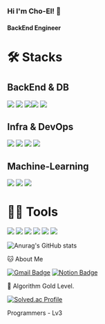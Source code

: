 ### Hi I'm Cho-El! 👋

#### BackEnd Engineer

# 🛠️ Stacks
## BackEnd & DB
<img src="https://img.shields.io/badge/flask-29B5E8?style=flat-square&logo=flask&logoColor=white"/> <img src="https://img.shields.io/badge/springboot-6DB33F?style=flat-square&logo=springboot&logoColor=white"/> <img src="https://img.shields.io/badge/mysql-4479A1?style=flat-square&logo=mysql&logoColor=white"/><img src="https://img.shields.io/badge/mongodb-47A248?style=flat-square&logo=mongodb&logoColor=white"/> <img src="https://img.shields.io/badge/redis-DC382D?style=flat-square&logo=redis&logoColor=white"/>
## Infra & DevOps
<img src="https://img.shields.io/badge/amazonrds-527FFF?style=flat-square&logo=amazonrds&logoColor=white"/> <img src="https://img.shields.io/badge/docker-2496ED?style=flat-square&logo=docker&logoColor=white"/> <img src="https://img.shields.io/badge/githubactions-2088FF?style=flat-square&logo=githubactions&logoColor=white"/> <img src="https://img.shields.io/badge/github-181717?style=flat-square&logo=github&logoColor=white"/>
## Machine-Learning
<img src="https://img.shields.io/badge/pytorch-EE4C2C?style=flat-square&logo=pytorch&logoColor=white"/> <img src="https://img.shields.io/badge/tensorflow-FF6F00?style=flat-square&logo=tensorflow&logoColor=white"/> <img src="https://img.shields.io/badge/scikitlearn-F7931E?style=flat-square&logo=scikitlearn&logoColor=white"/>

# 💪🏼 Tools

<img src="https://img.shields.io/badge/Visual Studio Code-007ACC?style=flat-square&logo=Visual Studio Code&logoColor=white"/> <img src="https://img.shields.io/badge/GitHub-181717?style=flat-square&logo=GitHub&logoColor=white"/> <img src="https://img.shields.io/badge/Eclipse IDE-2C2255?style=flat-square&logo=Eclipse IDE&logoColor=white"/> <img src="https://img.shields.io/badge/Vim-019733?style=flat-square&logo=Vim&logoColor=white"/> <img src="https://img.shields.io/badge/Anaconda-44A833?style=flat-square&logo=Anaconda&logoColor=white"/> <img src="https://img.shields.io/badge/IntelliJ IDEA-000000?style=flat-square&logo=IntelliJ IDEA&logoColor=white"/>

![Anurag's GitHub stats](https://github-readme-stats.vercel.app/api?username=cho-el&show_icons=true&theme=radical)

🐱 About Me

[![Gmail Badge](https://img.shields.io/badge/Gmail-d14836?style=flat-square&logo=Gmail&logoColor=white&link=mailto:syzzang21c@gmail.com)](syzzang21c@gmail.com)
  [![Notion Badge](https://img.shields.io/badge/Notion-000000?style=flat-square&logo=Notion&logoColor=white&link=https://mango-gourd-1c4.notion.site/CURIOUS-BOY-445db29e7a974916b8a8a2a43b99424f)](https://mango-gourd-1c4.notion.site/CURIOUS-BOY-445db29e7a974916b8a8a2a43b99424f)


🏅 Algorithm Gold Level.

[![Solved.ac Profile](http://mazassumnida.wtf/api/v2/generate_badge?boj=syzzang21c)](https://solved.ac/syzzang21c/)

Programmers - Lv3
